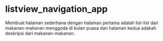 # listview_navigation_app
Membuat halaman sederhana dengan halaman pertama adalah list-list dari makanan-makanan menggoda di bulan puasa dan halaman kedua adakah deskripsi dari makanan-makanan.
